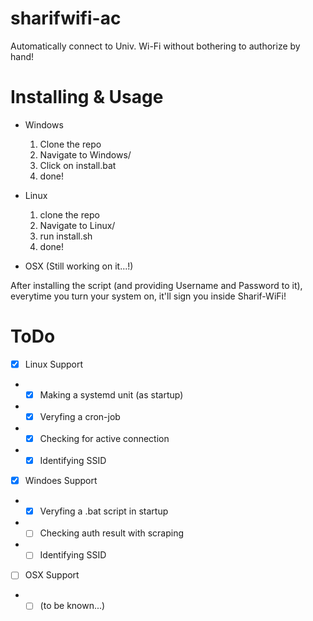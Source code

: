 # sharifwifi-ac
Automatically connect to Univ. Wi-Fi without bothering to authorize by hand!

# Installing & Usage
- Windows
  1. Clone the repo
  2. Navigate to Windows/
  3. Click on install.bat
  4. done!
     
- Linux
  1. clone the repo
  2. Navigate to Linux/
  3. run install.sh
  4. done!

- OSX (Still working on it...!)

After installing the script (and providing Username and Password to it),
everytime you turn your system on, it'll sign you inside Sharif-WiFi!

# ToDo
- [x] Linux Support
- - [x] Making a systemd unit (as startup)
- - [x] Veryfing a cron-job
- - [x] Checking for active connection
- - [x] Identifying SSID
- [x] Windoes Support
- - [x] Veryfing a .bat script in startup
- - [ ] Checking auth result with scraping
- - [ ] Identifying SSID
- [ ] OSX Support
- - [ ] (to be known...)
